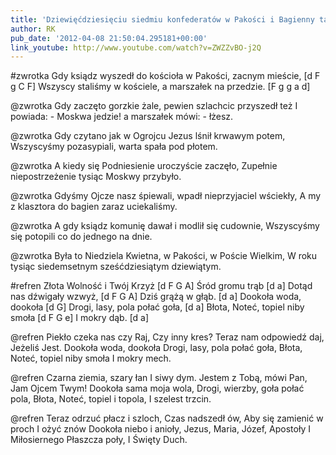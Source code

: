 ```yaml
---
title: 'Dziewięćdziesięciu siedmiu konfederatów w Pakości i Bagienny taniec tychże'
author: RK
pub_date: '2012-04-08 21:50:04.295181+00:00'
link_youtube: http://www.youtube.com/watch?v=ZWZZvBO-j2Q
---
```


#zwrotka
Gdy ksiądz wyszedł do kościoła w Pakości, zacnym mieście,	[d F g C F]
Wszyscy staliśmy w kościele, a marszałek na przedzie.		[F g g a d]

@zwrotka
Gdy zaczęto gorzkie żale, pewien szlachcic przyszedł też
I powiada: - Moskwa jedzie! a marszałek mówi: - łżesz.

@zwrotka
Gdy czytano jak w Ogrojcu Jezus lśnił krwawym potem,
Wszyscyśmy pozasypiali, warta spała pod płotem.

@zwrotka
A kiedy się Podniesienie uroczyście zaczęło,
Zupełnie niepostrzeżenie tysiąc Moskwy przybyło.

@zwrotka
Gdyśmy Ojcze nasz śpiewali, wpadł nieprzyjaciel wściekły,
A my z klasztora do bagien zaraz uciekaliśmy.

@zwrotka
A gdy ksiądz komunię dawał i modlił się cudownie,
Wszyscyśmy się potopili co do jednego na dnie.

@zwrotka
Była to Niedziela Kwietna, w Pakości, w Poście Wielkim,
W roku tysiąc siedemsetnym sześćdziesiątym dziewiątym.

#refren
Złota Wolność i Twój Krzyż		[d F G A]
Śród gromu trąb			[d a]
Dotąd nas dźwigały wzwyż,		[d F G A]
Dziś grążą w głąb.			[d a]
Dookoła woda, dookoła		[d G]
	Drogi, lasy, pola połać goła,		[d a]
	Błota, Noteć, topiel niby smoła	[d F G e]
	I mokry dąb.				[d a]

@refren
Piekło czeka nas czy Raj,
Czy inny kres?
Teraz nam odpowiedź daj,
Jeżeliś Jest.
Dookoła woda, dookoła
	Drogi, lasy, pola połać goła,
	Błota, Noteć, topiel niby smoła
	I mokry mech.

@refren
Czarna ziemia, szary łan
I siwy dym.
Jestem z Tobą, mówi Pan,
Jam Ojcem Twym!
Dookoła sama moja wola,
	Drogi, wierzby, goła połać pola,
	Błota, Noteć, topiel i topola,
	I szelest trzcin.

@refren
Teraz odrzuć płacz i szloch,
Czas nadszedł ów,
Aby się zamienić w proch
I ożyć znów
	Dookoła niebo i anioły,
	Jezus, Maria, Józef, Apostoły
	I Miłosiernego Płaszcza poły,
	I Święty Duch.